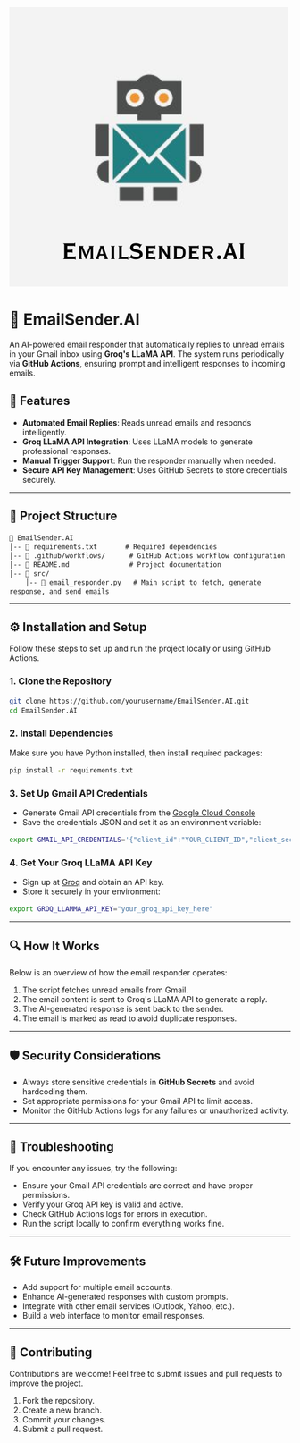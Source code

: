 
![logo](logo.png)

# 📧 EmailSender.AI

An AI-powered email responder that automatically replies to unread emails in your Gmail inbox using **Groq's LLaMA API**. The system runs periodically via **GitHub Actions**, ensuring prompt and intelligent responses to incoming emails.

## 🚀 Features

- **Automated Email Replies**: Reads unread emails and responds intelligently.
- **Groq LLaMA API Integration**: Uses LLaMA models to generate professional responses.
- **Manual Trigger Support**: Run the responder manually when needed.
- **Secure API Key Management**: Uses GitHub Secrets to store credentials securely.

---

## 🏰️ Project Structure

```
📂 EmailSender.AI
│-- 📄 requirements.txt       # Required dependencies
│-- 📄 .github/workflows/      # GitHub Actions workflow configuration
│-- 📄 README.md               # Project documentation
│-- 📂 src/
    │-- 📄 email_responder.py   # Main script to fetch, generate response, and send emails
```

---

## ⚙️ Installation and Setup

Follow these steps to set up and run the project locally or using GitHub Actions.

### 1. Clone the Repository

```bash
git clone https://github.com/yourusername/EmailSender.AI.git
cd EmailSender.AI
```

### 2. Install Dependencies

Make sure you have Python installed, then install required packages:

```bash
pip install -r requirements.txt
```

### 3. Set Up Gmail API Credentials

- Generate Gmail API credentials from the [Google Cloud Console](https://console.cloud.google.com/)
- Save the credentials JSON and set it as an environment variable:

```bash
export GMAIL_API_CREDENTIALS='{"client_id":"YOUR_CLIENT_ID","client_secret":"YOUR_CLIENT_SECRET",...}'
```

### 4. Get Your Groq LLaMA API Key

- Sign up at [Groq](https://groq.com) and obtain an API key.
- Store it securely in your environment:

```bash
export GROQ_LLAMMA_API_KEY="your_groq_api_key_here"
```

---

## 🔍 How It Works

Below is an overview of how the email responder operates:

1. The script fetches unread emails from Gmail.
2. The email content is sent to Groq's LLaMA API to generate a reply.
3. The AI-generated response is sent back to the sender.
4. The email is marked as read to avoid duplicate responses.

---

## 🛡️ Security Considerations

- Always store sensitive credentials in **GitHub Secrets** and avoid hardcoding them.
- Set appropriate permissions for your Gmail API to limit access.
- Monitor the GitHub Actions logs for any failures or unauthorized activity.

---

## 🐛 Troubleshooting

If you encounter any issues, try the following:

- Ensure your Gmail API credentials are correct and have proper permissions.
- Verify your Groq API key is valid and active.
- Check GitHub Actions logs for errors in execution.
- Run the script locally to confirm everything works fine.

---

## 🛠️ Future Improvements

- Add support for multiple email accounts.
- Enhance AI-generated responses with custom prompts.
- Integrate with other email services (Outlook, Yahoo, etc.).
- Build a web interface to monitor email responses.

---

## 🤝 Contributing

Contributions are welcome! Feel free to submit issues and pull requests to improve the project.

1. Fork the repository.
2. Create a new branch.
3. Commit your changes.
4. Submit a pull request.

